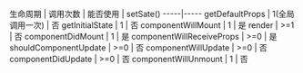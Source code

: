 ![]()



生命周期 | 	调用次数 | 	能否使用 |  setSate()
-----|-----
getDefaultProps | 	1(全局调用一次) | 	否
getInitialState | 	1 | 	否
componentWillMount | 	1 | 	是
render | 	>=1 | 	否
componentDidMount | 	1 | 	是
componentWillReceiveProps | 	>=0 | 	是
shouldComponentUpdate | 	>=0 | 	否
componentWillUpdate | 	>=0 | 	否
componentDidUpdate | 	>=0 | 	否
componentWillUnmount | 	1 | 	否
